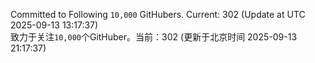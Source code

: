 Committed to Following `10,000` GitHubers. Current: <!-- FOLLOWING_COUNT -->302<!-- FOLLOWING_COUNT --> (Update at UTC <!-- LAST_UPDATED -->2025-09-13 13:17:37<!-- LAST_UPDATED -->)<br>
致力于关注`10,000`个GitHuber。当前：<!-- FOLLOWING_COUNT -->302<!-- FOLLOWING_COUNT --> (更新于北京时间 <!-- LAST_UPDATED_CST -->2025-09-13 21:17:37<!-- LAST_UPDATED_CST -->)
